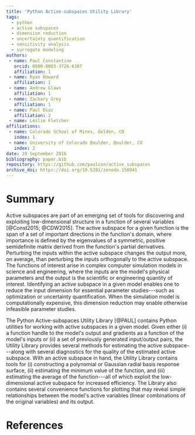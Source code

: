 ```yaml
---
title: 'Python Active-subspaces Utility Library'
tags:
  - python
  - active subspaces
  - dimension reduction
  - uncertainty quantification
  - sensitivity analysis
  - surrogate modeling
authors:
 - name: Paul Constantine
   orcid: 0000-0003-3726-6307
   affiliation: 1
 - name: Ryan Howard
   affiliation: 1
 - name: Andrew Glaws
   affiliation: 1
 - name: Zachary Grey
   affiliation: 1
 - name: Paul Diaz
   affiliation: 2
 - name: Leslie Fletcher
affiliations:
 - name: Colorado School of Mines, Golden, CO
   index: 1
 - name: University of Colorado Boulder, Boulder, CO
   index: 2
date: 29 September 2016
bibliography: paper.bib
repository: https://github.com/paulcon/active_subspaces
archive_doi: https://doi.org/10.5281/zenodo.158941
---
```


# Summary

Active subspaces are part of an emerging set of tools for discovering and exploiting low-dimensional structure in a function of several variables [@Const2015; @CDW2015]. The active subspace for a given function is the span of a set of important directions in the function's domain, where importance is defined by the eigenvalues of a symmetric, positive semidefinite matrix derived from the function's partial derivatives. Perturbing the inputs within the active subspace changes the output more, on average, than perturbing the inputs orthogonally to the active subspace. The functions of interest arise in complex computer simulation models in science and engineering, where the inputs are the model's physical parameters and the output is the scientific or engineering quantity of interest. Identifying an active subspace in a given model enables one to reduce the input dimension for essential parameter studies---such as optimization or uncertainty quantification. When the simulation model is computationally expensive, this dimension reduction may enable otherwise infeasible parameter studies.

The Python Active-subspaces Utility Library [@PAUL] contains Python utilities for working with active subspaces in a given model. Given either (i) a function handle to the model's output and gradients as a function of the model's inputs or (ii) a set of previously generated input/output pairs, the Utility Library provides several methods for estimating the active subspace---along with several diagnostics for the quality of the estimated active subspace. With an active subspace in hand, the Utility Library contains tools for (i) constructing a polynomial or Gaussian radial basis response surface, (ii) estimating the minimum value of the function, and (iii) estimating the average of the function---all of which exploit the low-dimensional active subspace for increased efficiency. The Library also contains several convenience functions for plotting that may reveal simple relationships between the model's active variables (linear combinations of the original variables) and its output. 

# References

